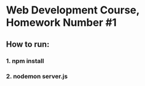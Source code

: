 # Web Development Course, Homework Number #1
## How to run:
### 1. npm install
### 2. nodemon server.js
